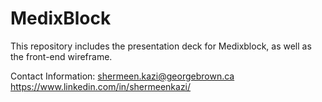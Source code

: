 # MedixBlock
This repository includes the presentation deck for Medixblock, as well as the front-end wireframe.

Contact Information:
shermeen.kazi@georgebrown.ca
https://www.linkedin.com/in/shermeenkazi/
